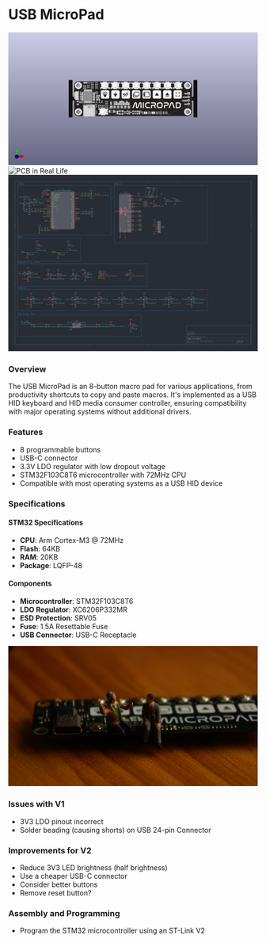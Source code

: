 **USB MicroPad**
================

![PCB Render](<USB Keypad.jpg>)
![PCB in Real Life](<DSC05812.JPG>)
![PCB Schematic](<USB Keypad.svg>)

### Overview

The USB MicroPad is an 8-button macro pad for various applications, from productivity shortcuts to copy and paste macros. It's implemented as a USB HID keyboard and HID media consumer controller, ensuring compatibility with major operating systems without additional drivers.

### Features

* 8 programmable buttons
* USB-C connector
* 3.3V LDO regulator with low dropout voltage
* STM32F103C8T6 microcontroller with 72MHz CPU
* Compatible with most operating systems as a USB HID device

### Specifications

#### STM32 Specifications

* **CPU**: Arm Cortex-M3 @ 72MHz
* **Flash**: 64KB
* **RAM**: 20KB
* **Package**: LQFP-48

#### Components

* **Microcontroller**: STM32F103C8T6
* **LDO Regulator**: XC6206P332MR
* **ESD Protection**: SRV05
* **Fuse**: 1.5A Resettable Fuse
* **USB Connector**: USB-C Receptacle

![Minifig Conversation](<DSC05815.JPG>)

### Issues with V1

* 3V3 LDO pinout incorrect
* Solder beading (causing shorts) on USB 24-pin Connector

### Improvements for V2

* Reduce 3V3 LED brightness (half brightness)
* Use a cheaper USB-C connector
* Consider better buttons
* Remove reset button?

### Assembly and Programming

* Program the STM32 microcontroller using an ST-Link V2